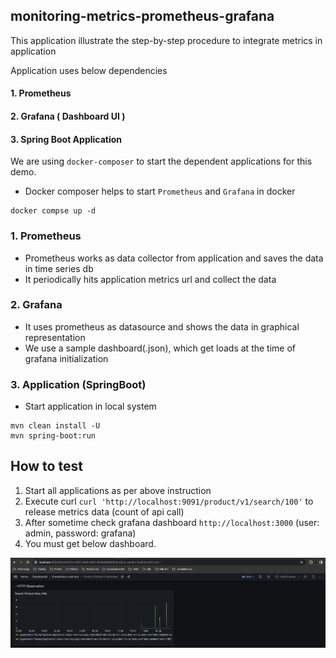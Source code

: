 ## monitoring-metrics-prometheus-grafana

This application illustrate the step-by-step procedure to integrate metrics in application

Application uses below dependencies
#### 1. Prometheus
#### 2. Grafana ( Dashboard UI )
#### 3. Spring Boot Application

We are using ```docker-composer``` to start the dependent applications for this demo.
- Docker composer helps to start ```Prometheus``` and ```Grafana``` in docker
```shell
docker compse up -d
```
### 1. Prometheus

- Prometheus works as data collector from application and saves the data in time series db
- It periodically hits application metrics url and collect the data

### 2. Grafana
- It uses prometheus as datasource and shows the data in graphical representation
- We use a sample dashboard(.json), which get loads at the time of grafana initialization

### 3. Application (SpringBoot)
- Start application in local system
```shell
mvn clean install -U
mvn spring-boot:run
```

## How to test

1. Start all applications as per above instruction 
2. Execute curl ```curl 'http://localhost:9091/product/v1/search/100'``` to release metrics data (count of api call) 
3. After sometime check grafana dashboard ```http://localhost:3000``` (user: admin, password: grafana)
4. You must get below dashboard.

![dashboard.png](dashboard_snap.png)
